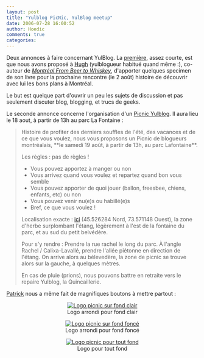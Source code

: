```yaml
---
layout: post
title: "Yulblog PicNic, YulBlog meetup"
date: 2006-07-28 16:00:52
author: Hoedic
comments: true
categories: 
---
```



Deux annonces à faire concernant YulBlog. La [première](http://yulblog.org/archives/002785.html), assez courte, est que nous avons proposé à [Hugh](http://dosemagazine.blogsome.com/) (yulblogueur habitué quand même :), co-auteur de *[Montréal From Beer to Whiskey](http://dosemagazine.blogsome.com/buy-my-book/)*, d'apporter quelques specimen de son livre pour la prochaine rencontre (le 2 août) histoire de découvrir avec lui les bons plans à Montréal.

Le but est quelque part d'ouvrir un peu les sujets de discussion et pas seulement discuter blog, blogging, et trucs de geeks.

Le seconde annonce concerne l'organisation d'un [Picnic Yulblog](http://yulblog.org/archives/002784.html). Il aura lieu le 18 aout, à partir de 13h au parc La Fontaine :

<blockquote class="citation">Histoire de profiter des derniers souffles de l'été, des vacances et de ce que vous voulez, nous vous proposons un Picnic de blogueurs montréalais, **le samedi 19 août, à partir de 13h, au parc Lafontaine**.

Les règles : pas de règles !

-  Vous pouvez apportez à manger ou non
-  Vous arrivez quand vous voulez et repartez quand bon vous semble
-  Vous pouvez apporter de quoi jouer (ballon, freesbee, chiens, enfants, etc) ou non
-  Vous pouvez venir nu(e)s ou habillé(e)s
-  Bref, ce que vous voulez !

Localisation exacte : [ici](http://maps.google.com/?ie=UTF8&ll=45.526284,-73.571148&spn=0.001857,0.003659&t=k&om=1) (45.526284 Nord, 73.571148 Ouest), la zone d'herbe surplombant l'étang, légèrement à l'est de la fontaine du parc, et au sud du petit belvédère.

Pour s'y rendre : Prendre la rue rachel le long du parc. À l'angle Rachel / Calixa-Lavallé, prendre l'allée piétonne en direction de l'étang. On arrive alors au bélevedère, la zone de picnic se trouve alors sur la gauche, à quelques mètres.

En cas de pluie (prions), nous pouvons battre en retraite vers le repaire Yulblog, la Quincaillerie.</blockquote>

[Patrick](http://i.never.nu/) nous a même fait de magnifiques boutons à mettre partout :

<p align="center"><a href="http://yulblog.org/archives/002784.html" title="YulBlog Picnic !"><img src="http://www.mon-ile.net/images/picnic01.gif" alt="Logo picnic sur fond clair"  border="0"/></a><br/> Logo arrondi pour fond clair

<p align="center"><a href="http://yulblog.org/archives/002784.html" title="YulBlog Picnic !"><img src="http://www.mon-ile.net/images/picnic02.gif" alt="Logo picnic sur fond foncé" border="0"/></a><br/> Logo arrondi pour fond foncé

<p align="center"><a href="http://yulblog.org/archives/002784.html" title="YulBlog Picnic !"><img src="http://www.mon-ile.net/images/picnic03.gif" alt="Logo picnic pour tout fond" border="0"/></a><br/> Logo pour tout fond
